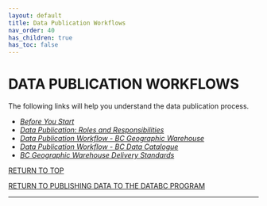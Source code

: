 ```yaml
---
layout: default
title: Data Publication Workflows
nav_order: 40
has_children: true
has_toc: false
---
```


# DATA PUBLICATION WORKFLOWS

The following links will help you understand the data publication process.

+ <a name=before>[_Before You Start_](pages/before_you_start.md#before-you-start)</a>
+ <a name=publication>[_Data Publication: Roles and Responsibilities_](pages/roles_and_responsibilities.md#data-publication-roles-and-responsibilities)</a>
+ <a name=workflow>[_Data Publication Workflow - BC Geographic Warehouse_](pages/bcgw_data_onboarding_workflow.md#data-publication-workflow---bc-geographical-warehouse)</a>
+ <a name=workflow>[_Data Publication Workflow - BC Data Catalogue_](pages/bcdc_data_onboarding_and_workflow.md#data-publication-workflow---bc-geographical-warehouse)</a>
+ <a name=standards>[_BC Geographic Warehouse Delivery Standards_](pages/delivery_standards.md#bc-geographic-warehouse-delivery-standards)</a>
 
[RETURN TO TOP][1]

[RETURN TO PUBLISHING DATA TO THE DATABC PROGRAM][2]

-------------------------------------------------------

[1]: #publishing-data-to-the-databc-program
[2]: index.md#publishing-data-to-the-databc-program
